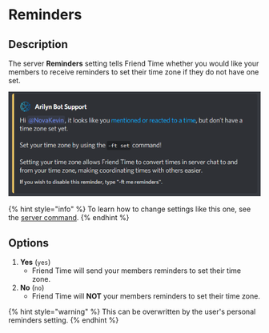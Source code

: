 # Reminders

## Description

The server **Reminders** setting tells Friend Time whether you would like your members to receive reminders to set their time zone if they do not have one set.

![](../../.gitbook/assets/image%20%2873%29.png)

{% hint style="info" %}
To learn how to change settings like this one, see the [server command](../../commands/admin-commands/server.md).
{% endhint %}

## **Options**

1. **Yes** \(`yes`\)
   * Friend Time will send your members reminders to set their time zone.
2. **No** \(`no`\)
   * Friend Time will **NOT** your members reminders to set their time zone.

{% hint style="warning" %}
This can be overwritten by the user's personal reminders setting.
{% endhint %}

